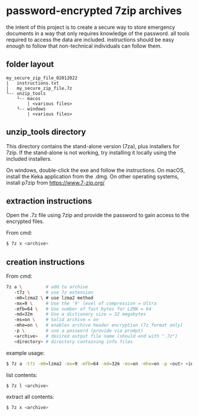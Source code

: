 # password-encrypted 7zip archives
the intent of this project is to create a secure way to store emergency documents in a way that only requires knowledge of the password. 
all tools required to access the data are included. 
instructions should be easy enough to follow that non-technical individuals can follow them. 

## folder layout
```
my_secure_zip_file_02012022
|   instructions.txt
|   my_secure_zip_file.7z
└-- unzip_tools
    └-- macos
        | <various files>
    └-- windows
        | <various files>
```

## unzip_tools directory
This directory contains the stand-alone version (7za), plus installers for 7zip.
If the stand-alone is not working, try installing it locally using the included installers. 

On windows, double-click the exe and follow the instructions.
On macOS, install the Keka application from the .dmg.
On other operating systems, install p7zip from https://www.7-zip.org/

## extraction instructions
Open the .7z file using 7zip and provide the password to gain access to the encrypted files.

From cmd:
```bash
$ 7z x <archive>
```

## creation instructions
From cmd: 
```bash
7z a \         # add to archive
   -t7z \      # use 7z extension
   -m0=lzma2 \ # use lzma2 method
   -mx=9 \     # Use the '9' level of compression = Ultra
   -mfb=64 \   # Use number of fast bytes for LZMA = 64
   -md=32m     # Use a dictionary size = 32 megabytes
   -ms=on \    # Solid archive = on
   -mhe=on \   # enables archive header encryption (7z format only)
   -p \        # use a password (provide via prompt)
   <archive>   # desired output file name (should end with ".7z") 
   <directory> # directory containing info files
```

example usage:
```bash
$ 7z a -t7z -m0=lzma2 -mx=9 -mfb=64 -md=32m -ms=on -mhe=on -p <out> <in>
```
     
list contents:
```bash
$ 7z l <archive>
```

extract all contents:
```bash
$ 7z x <archive>
```
